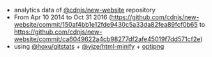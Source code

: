  - analytics data of [@cdnjs/new-website](https://github.com/cdnjs/new-website) repository
  - From Apr 10 2014 to Oct 31 2016 (https://github.com/cdnjs/new-website/commit/150af4bb1e12fde9430c5a33da82fea89fcf0b65 to https://github.com/cdnjs/new-website/commit/ca6049622a4cb98277df2afe45019f7dd571cf2e)
 - using [@hoxu/gitstats](https://github.com/hoxu/gitstats) + [@yize/html-minify](https://github.com/yize/html-minify) + [optipng](http://optipng.sourceforge.net/)
